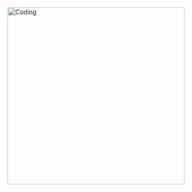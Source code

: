 <img align="right" alt="Coding" width="400" src="C:\Users\edilc\OneDrive\Área de Trabalho\Hi, I'm Edilca.gif">
